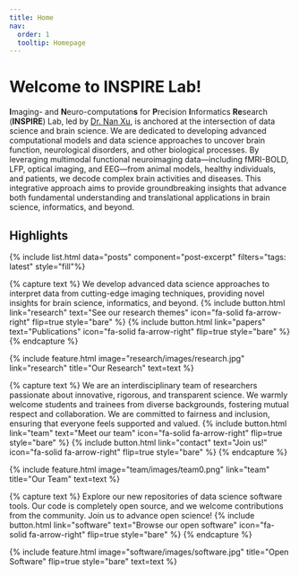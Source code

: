 ```yaml
---
title: Home
nav:
  order: 1
  tooltip: Homepage
---
```

# Welcome to INSPIRE Lab!
**I**maging- and **N**euro-computation**s** for **P**recision **I**nformatics **Re**search (**INSPIRE**) Lab, led by [Dr. Nan Xu](members/nan-xu.html), is anchored at the intersection of data science and brain science. We are dedicated to developing advanced computational models and data science approaches to uncover brain function, neurological disorders, and other biological processes. By leveraging multimodal functional neuroimaging data—including fMRI-BOLD, LFP, optical imaging, and EEG—from animal models, healthy individuals, and patients, we decode complex brain activities and diseases. This integrative approach aims to provide groundbreaking insights that advance both fundamental understanding and translational applications in brain science, informatics, and beyond.
## Highlights
{% include list.html data="posts" component="post-excerpt" filters="tags: latest" style="fill"%}

{% capture text %}
We develop advanced data science approaches to interpret data from cutting-edge imaging techniques, providing novel insights for brain science, informatics, and beyond.
{%
  include button.html
  link="research"
  text="See our research themes"
  icon="fa-solid fa-arrow-right"
  flip=true
  style="bare"
%}
{%
  include button.html
  link="papers"
  text="Publications"
  icon="fa-solid fa-arrow-right"
  flip=true
  style="bare"
%}
{% endcapture %}

{%
  include feature.html
  image="research/images/research.jpg"
  link="research"
  title="Our Research"
  text=text
%}

{% capture text %} 
We are an interdisciplinary team of researchers passionate about innovative, rigorous, and transparent science. We warmly welcome students and trainees from diverse backgrounds, fostering mutual respect and collaboration. We are committed to fairness and inclusion, ensuring that everyone feels supported and valued.
{%
  include button.html
  link="team"
  text="Meet our team"
  icon="fa-solid fa-arrow-right"
  flip=true
  style="bare"
%}
{%
  include button.html
  link="contact"
  text="Join us!"
  icon="fa-solid fa-arrow-right"
  flip=true
  style="bare"
%}
{% endcapture %}

{%
  include feature.html
  image="team/images/team0.png"
  link="team"
  title="Our Team"
  text=text
%}

{% capture text %}
Explore our new repositories of data science software tools. Our code is completely open source, and we welcome contributions from the community. Join us to advance open science!
{%
  include button.html
  link="software"
  text="Browse our open software"
  icon="fa-solid fa-arrow-right"
  flip=true
  style="bare"
%}
{% endcapture %}

{%
  include feature.html
  image="software/images/software.jpg"
  title="Open Software"
  flip=true
  style="bare"
  text=text
%}
